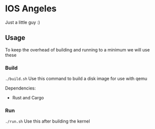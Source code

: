 # lOS Angeles
Just a little guy :)

## Usage
To keep the overhead of building and running to a minimum we will use these

### Build
`./build.sh` Use this command to build a disk image for use with qemu

Dependencies:

- Rust and Cargo

### Run
`./run.sh` Use this after building the kernel